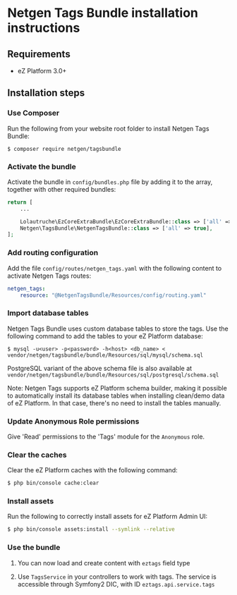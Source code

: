 Netgen Tags Bundle installation instructions
============================================

Requirements
------------

* eZ Platform 3.0+

Installation steps
------------------

### Use Composer

Run the following from your website root folder to install Netgen Tags Bundle:

```
$ composer require netgen/tagsbundle
```

### Activate the bundle

Activate the bundle in `config/bundles.php` file by adding it to the array, together with other required bundles:

```php
return [
    ...

    Lolautruche\EzCoreExtraBundle\EzCoreExtraBundle::class => ['all' => true],
    Netgen\TagsBundle\NetgenTagsBundle::class => ['all' => true],
];
```

### Add routing configuration

Add the file `config/routes/netgen_tags.yaml` with the following content to activate Netgen Tags routes:

```yml
netgen_tags:
    resource: "@NetgenTagsBundle/Resources/config/routing.yaml"
```

### Import database tables

Netgen Tags Bundle uses custom database tables to store the tags. Use the following command to add the tables to your eZ Platform database:

```
$ mysql -u<user> -p<password> -h<host> <db_name> < vendor/netgen/tagsbundle/bundle/Resources/sql/mysql/schema.sql
```

PostgreSQL variant of the above schema file is also available at `vendor/netgen/tagsbundle/bundle/Resources/sql/postgresql/schema.sql`

Note: Netgen Tags supports eZ Platform schema builder, making it possible to automatically install its database tables when installing
clean/demo data of eZ Platform. In that case, there's no need to install the tables manually.

### Update Anonymous Role permissions

Give 'Read' permissions to the 'Tags' module for the `Anonymous` role.

### Clear the caches

Clear the eZ Platform caches with the following command:

```bash
$ php bin/console cache:clear
```

### Install assets

Run the following to correctly install assets for eZ Platform Admin UI:

```bash
$ php bin/console assets:install --symlink --relative
```

### Use the bundle

1) You can now load and create content with `eztags` field type

2) Use `TagsService` in your controllers to work with tags. The service is accessible through Symfony2 DIC, with ID `eztags.api.service.tags`
